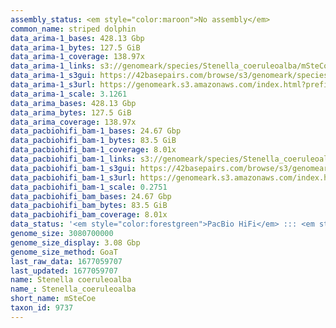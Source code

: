 ```yaml
---
assembly_status: <em style="color:maroon">No assembly</em>
common_name: striped dolphin
data_arima-1_bases: 428.13 Gbp
data_arima-1_bytes: 127.5 GiB
data_arima-1_coverage: 138.97x
data_arima-1_links: s3://genomeark/species/Stenella_coeruleoalba/mSteCoe1/genomic_data/arima/<br>
data_arima-1_s3gui: https://42basepairs.com/browse/s3/genomeark/species/Stenella_coeruleoalba/mSteCoe1/genomic_data/arima/
data_arima-1_s3url: https://genomeark.s3.amazonaws.com/index.html?prefix=species/Stenella_coeruleoalba/mSteCoe1/genomic_data/arima/
data_arima-1_scale: 3.1261
data_arima_bases: 428.13 Gbp
data_arima_bytes: 127.5 GiB
data_arima_coverage: 138.97x
data_pacbiohifi_bam-1_bases: 24.67 Gbp
data_pacbiohifi_bam-1_bytes: 83.5 GiB
data_pacbiohifi_bam-1_coverage: 8.01x
data_pacbiohifi_bam-1_links: s3://genomeark/species/Stenella_coeruleoalba/mSteCoe1/genomic_data/pacbio_hifi/<br>
data_pacbiohifi_bam-1_s3gui: https://42basepairs.com/browse/s3/genomeark/species/Stenella_coeruleoalba/mSteCoe1/genomic_data/pacbio_hifi/
data_pacbiohifi_bam-1_s3url: https://genomeark.s3.amazonaws.com/index.html?prefix=species/Stenella_coeruleoalba/mSteCoe1/genomic_data/pacbio_hifi/
data_pacbiohifi_bam-1_scale: 0.2751
data_pacbiohifi_bam_bases: 24.67 Gbp
data_pacbiohifi_bam_bytes: 83.5 GiB
data_pacbiohifi_bam_coverage: 8.01x
data_status: '<em style="color:forestgreen">PacBio HiFi</em> ::: <em style="color:forestgreen">Arima</em>'
genome_size: 3080700000
genome_size_display: 3.08 Gbp
genome_size_method: GoaT
last_raw_data: 1677059707
last_updated: 1677059707
name: Stenella coeruleoalba
name_: Stenella_coeruleoalba
short_name: mSteCoe
taxon_id: 9737
---
```

